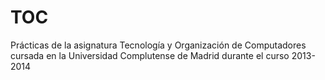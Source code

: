 # TOC
Prácticas de la asignatura Tecnología y Organización de Computadores cursada en la Universidad Complutense de Madrid durante el curso 2013-2014
